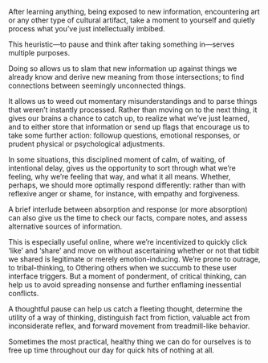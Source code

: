 
After learning anything, being exposed to new information, encountering art or any other type of cultural artifact, take a moment to yourself and quietly process what you’ve just intellectually imbibed.

This heuristic—to pause and think after taking something in—serves multiple purposes.

Doing so allows us to slam that new information up against things we already know and derive new meaning from those intersections; to find connections between seemingly unconnected things.

It allows us to weed out momentary misunderstandings and to parse things that weren’t instantly processed. Rather than moving on to the next thing, it gives our brains a chance to catch up, to realize what we’ve just learned, and to either store that information or send up flags that encourage us to take some further action: followup questions, emotional responses, or prudent physical or psychological adjustments.

In some situations, this disciplined moment of calm, of waiting, of intentional delay, gives us the opportunity to sort through what we’re feeling, why we’re feeling that way, and what it all means. Whether, perhaps, we should more optimally respond differently: rather than with reflexive anger or shame, for instance, with empathy and forgiveness.

A brief interlude between absorption and response (or more absorption) can also give us the time to check our facts, compare notes, and assess alternative sources of information.

This is especially useful online, where we’re incentivized to quickly click ‘like’ and ‘share’ and move on without ascertaining whether or not that tidbit we shared is legitimate or merely emotion-inducing. We’re prone to outrage, to tribal-thinking, to Othering others when we succumb to these user interface triggers. But a moment of ponderment, of critical thinking, can help us to avoid spreading nonsense and further enflaming inessential conflicts.

A thoughtful pause can help us catch a fleeting thought, determine the utility of a way of thinking, distinguish fact from fiction, valuable act from inconsiderate reflex, and forward movement from treadmill-like behavior.

Sometimes the most practical, healthy thing we can do for ourselves is to free up time throughout our day for quick hits of nothing at all.




